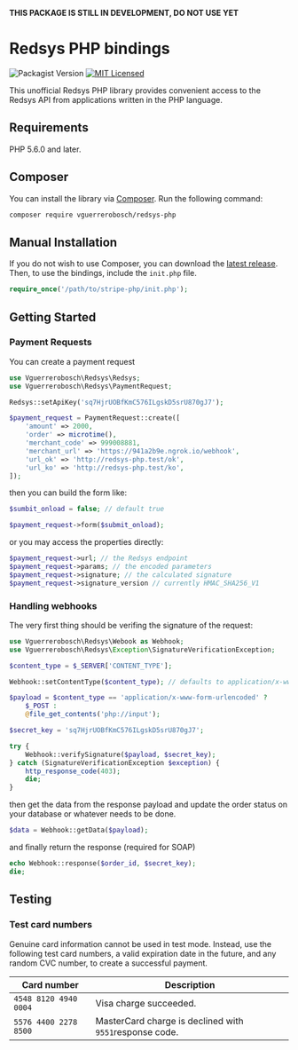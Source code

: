 **THIS PACKAGE IS STILL IN DEVELOPMENT, DO NOT USE YET**

# Redsys PHP bindings
![Packagist Version](https://img.shields.io/packagist/v/vguerrerobosch/redsys-php?style=flat-square)
[![MIT Licensed](https://img.shields.io/badge/license-MIT-brightgreen.svg?style=flat-square)](LICENSE.md)

This unofficial Redsys PHP library provides convenient access to the Redsys API from applications written in the PHP language.

## Requirements

PHP 5.6.0 and later.

## Composer

You can install the library via [Composer](http://getcomposer.org/). Run the following command:

```bash
composer require vguerrerobosch/redsys-php
```

## Manual Installation

If you do not wish to use Composer, you can download the [latest release](https://github.com/Vguerrerobosch/redsys-php/releases). Then, to use the bindings, include the `init.php` file.

```php
require_once('/path/to/stripe-php/init.php');
```

## Getting Started

### Payment Requests

You can create a payment request 

```php
use Vguerrerobosch\Redsys\Redsys;
use Vguerrerobosch\Redsys\PaymentRequest;

Redsys::setApiKey('sq7HjrUOBfKmC576ILgskD5srU870gJ7');

$payment_request = PaymentRequest::create([
    'amount' => 2000,
    'order' => microtime(),
    'merchant_code' => 999008881,
    'merchant_url' => 'https://941a2b9e.ngrok.io/webhook',
    'url_ok' => 'http://redsys-php.test/ok',
    'url_ko' => 'http://redsys-php.test/ko',
]);
```

then you can build the form like:

```php
$sumbit_onload = false; // default true

$payment_request->form($submit_onload);
```

or you may access the properties directly:

```php
$payment_request->url; // the Redsys endpoint
$payment_request->params; // the encoded parameters
$payment_request->signature; // the calculated signature
$payment_request->signature_version // currently HMAC_SHA256_V1
```

### Handling webhooks

The very first thing should be verifing the signature of the request:

```php
use Vguerrerobosch\Redsys\Webook as Webhook;
use Vguerrerobosch\Redsys\Exception\SignatureVerificationException;

$content_type = $_SERVER['CONTENT_TYPE'];

Webhook::setContentType($content_type); // defaults to application/x-www-form-urlencoded

$payload = $content_type == 'application/x-www-form-urlencoded' ?
    $_POST :
    @file_get_contents('php://input');

$secret_key = 'sq7HjrUOBfKmC576ILgskD5srU870gJ7';

try {
    Webhook::verifySignature($payload, $secret_key);
} catch (SignatureVerificationException $exception) {
    http_response_code(403);
    die;
}
```

then get the data from the response payload and update the order status on your database or whatever needs to be done.

```php
$data = Webhook::getData($payload);
```

and finally return the response (required for SOAP)

```php
echo Webhook::response($order_id, $secret_key);
die;
```

## Testing
### Test card numbers
Genuine card information cannot be used in test mode. Instead, use the following test card numbers, a valid expiration date in the future, and any random CVC number, to create a successful payment.

Card number | Description
------------|------------
`4548 8120 4940 0004` | Visa charge succeeded.
`5576 4400 2278 8500` | MasterCard charge is declined with `9551`response code.
